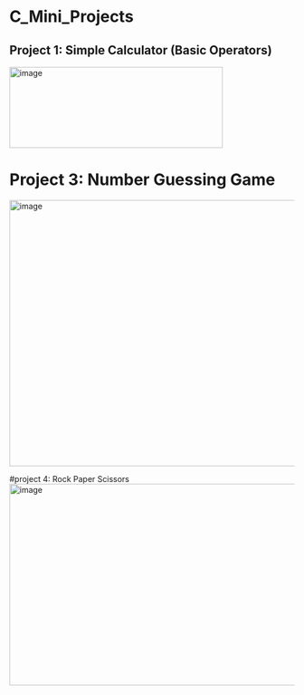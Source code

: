 # C_Mini_Projects
## Project 1: Simple Calculator (Basic Operators)

<img width="377" height="143" alt="image" src="https://github.com/user-attachments/assets/ac9928b8-5635-4f83-8a92-48b2f95127a1" />


# Project 3: Number Guessing Game
<img width="539" height="470" alt="image" src="https://github.com/user-attachments/assets/2840bbe7-555f-452f-a267-471b0cad2e70" />


#project 4: Rock Paper Scissors
<img width="642" height="356" alt="image" src="https://github.com/user-attachments/assets/604af2a9-588a-4a98-ac08-bc62573ea286" />
